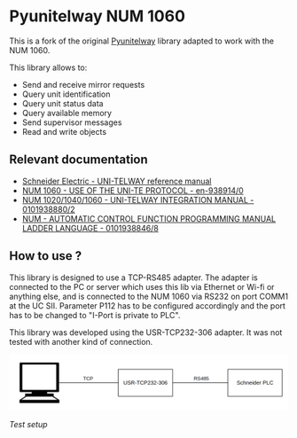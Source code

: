 # Pyunitelway NUM 1060

This is a fork of the original [Pyunitelway](https://github.com/Purecontrol/pyunitelway) library adapted to work with the NUM 1060.

This library allows to:

* Send and receive mirror requests
* Query unit identification
* Query unit status data
* Query available memory
* Send supervisor messages
* Read and write objects

## Relevant documentation
* [Schneider Electric - UNI-TELWAY reference manual](https://download.schneider-electric.com/files?p_enDocType=User+guide&p_File_Name=35000789_K06_000_00.pdf&p_Doc_Ref=35000789K01000)
* [NUM 1060 - USE OF THE UNI-TE PROTOCOL - en-938914/0](https://shop.num.com/pi/Spezifische-Handbuecher/NUM-10xx-Power-Axium/Spezifische-Dokumentation/spezifische-dokumente-vers-e.html)
* [NUM 1020/1040/1060 - UNI-TELWAY INTEGRATION MANUAL - 0101938880/2](https://shop.num.com/pi/Spezifische-Handbuecher/NUM-10xx-Power-Axium/Spezifische-Dokumentation/spezifische-dokumente-vers-e.html)
* [NUM - AUTOMATIC CONTROL FUNCTION PROGRAMMING MANUAL LADDER LANGUAGE - 0101938846/8](https://shop.num.com/pi/Spezifische-Handbuecher/NUM-10xx-Power-Axium/NUMTool-Workshop/num-tool-workshop-handbcher.html)

## How to use ?

This library is designed to use a TCP-RS485 adapter. The adapter is connected to the PC or server which uses this lib via Ethernet or Wi-fi or anything else, and is connected to the NUM 1060 via RS232 on port COMM1 at the UC SII. Parameter P112 has to be configured accordingly and the port has to be changed to "I-Port is private to PLC".

This library was developed using the USR-TCP232-306 adapter. It was not tested with another kind of connection.

![Setup explanation](docs/source/pyunitelway_setup_schema.png)

*Test setup*